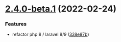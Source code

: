 # [2.4.0-beta.1](https://git.customd.com/composer/eloquent-async-keys/compare/v2.3.2...v2.4.0-beta.1) (2022-02-24)


### Features

* refactor php 8 / laravel 8/9 ([338e87b](https://git.customd.com/composer/eloquent-async-keys/commit/338e87b7f3d41d4686e3353ff2203e05474c21e0))
